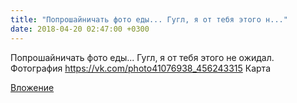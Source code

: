 ```yaml
---
title: "Попрошайничать фото еды... Гугл, я от тебя этого н..."
date: 2018-04-20 02:47:00 +0300
---
```


Попрошайничать фото еды... Гугл, я от тебя этого не ожидал.
Фотография
https://vk.com/photo41076938_456243315
Карта

[Вложение](https://vk.com/photo41076938_456243315)
